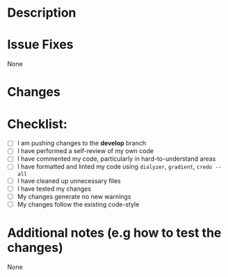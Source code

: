 # Description

<!-- Please include a summary of the change and which issue is fixed. Please also include relevant context. List any dependencies that are required for this change. -->

# Issue Fixes

<!-- Fixes #(issue) if relevant-->

None

# Changes
<!-- Changes if relevant -->

# Checklist:

- [ ] I am pushing changes to the **develop** branch
- [ ] I have performed a self-review of my own code
- [ ] I have commented my code, particularly in hard-to-understand areas
- [ ] I have formatted and linted my code using `dialyzer`, `gradient`, `credo --all`
- [ ] I have cleaned up unnecessary files
- [ ] I have tested my changes
- [ ] My changes generate no new warnings
- [ ] My changes follow the existing code-style

# Additional notes (e.g how to test the changes)

None